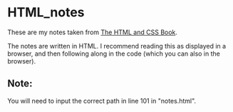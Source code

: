 # HTML_notes

These are my notes taken from [The HTML and CSS Book](http://www.htmlandcssbook.com/).

The notes are written in HTML. I recommend reading this as displayed in a browser, and then following along in the code (which you can also in the browser).

## Note: 
You will need to input the correct path in line 101 in "notes.html".
